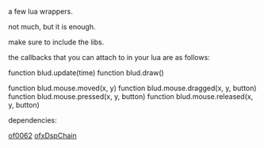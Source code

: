 a few lua wrappers.

not much, but it is enough.

make sure to include the libs.

the callbacks that you can attach to in your lua are as follows:

function blud.update(time)
function blud.draw()

function blud.mouse.moved(x, y)
function blud.mouse.dragged(x, y, button)
function blud.mouse.pressed(x, y, button)
function blud.mouse.released(x, y, button)

dependencies:

[of0062](https://github.com/openframeworks/openFrameworks/tree/0062)
[ofxDspChain](https://github.com/jonbro/ofxDspChain)
